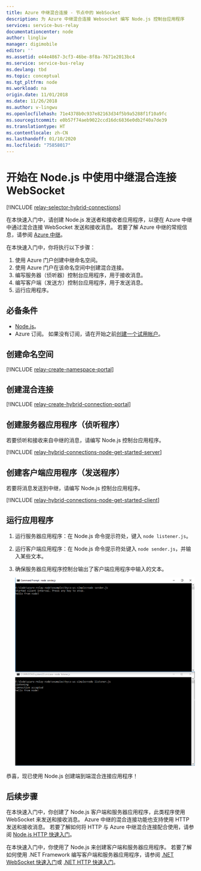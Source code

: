 ```yaml
---
title: Azure 中继混合连接 - 节点中的 WebSocket
description: 为 Azure 中继混合连接 Websocket 编写 Node.js 控制台应用程序
services: service-bus-relay
documentationcenter: node
author: lingliw
manager: digimobile
editor: ''
ms.assetid: e44e4867-3cf3-46be-8f8a-7671e2013bc4
ms.service: service-bus-relay
ms.devlang: tbd
ms.topic: conceptual
ms.tgt_pltfrm: node
ms.workload: na
origin.date: 11/01/2018
ms.date: 11/26/2018
ms.author: v-lingwu
ms.openlocfilehash: 71e4378b0c937e82163d34f5b9a5288f1f10a9fc
ms.sourcegitcommit: e0b57f74aeb9022ccd16dc6836e0db2f40a7de39
ms.translationtype: HT
ms.contentlocale: zh-CN
ms.lasthandoff: 01/10/2020
ms.locfileid: "75858017"
---
```

# <a name="get-started-with-relay-hybrid-connections-websockets-in-nodejs"></a>开始在 Node.js 中使用中继混合连接 WebSocket

[!INCLUDE [relay-selector-hybrid-connections](../../includes/relay-selector-hybrid-connections.md)]

在本快速入门中，请创建 Node.js 发送者和接收者应用程序，以便在 Azure 中继中通过混合连接 WebSocket 发送和接收消息。 若要了解 Azure 中继的常规信息，请参阅 [Azure 中继](relay-what-is-it.md)。 

在本快速入门中，你将执行以下步骤： 

1. 使用 Azure 门户创建中继命名空间。
2. 使用 Azure 门户在该命名空间中创建混合连接。
3. 编写服务器（侦听器）控制台应用程序，用于接收消息。
4. 编写客户端（发送方）控制台应用程序，用于发送消息。
5. 运行应用程序。 

## <a name="prerequisites"></a>必备条件

- [Node.js](https://nodejs.org/en/)。
- Azure 订阅。 如果没有订阅，请在开始之前[创建一个试用帐户](https://www.azure.cn/pricing/1rmb-trial/)。

## <a name="create-a-namespace"></a>创建命名空间
[!INCLUDE [relay-create-namespace-portal](../../includes/relay-create-namespace-portal.md)]

## <a name="create-a-hybrid-connection"></a>创建混合连接
[!INCLUDE [relay-create-hybrid-connection-portal](../../includes/relay-create-hybrid-connection-portal.md)]

## <a name="create-a-server-application-listener"></a>创建服务器应用程序（侦听程序）
若要侦听和接收来自中继的消息，请编写 Node.js 控制台应用程序。

[!INCLUDE [relay-hybrid-connections-node-get-started-server](../../includes/relay-hybrid-connections-node-get-started-server.md)]

## <a name="create-a-client-application-sender"></a>创建客户端应用程序（发送程序）
若要将消息发送到中继，请编写 Node.js 控制台应用程序。

[!INCLUDE [relay-hybrid-connections-node-get-started-client](../../includes/relay-hybrid-connections-node-get-started-client.md)]

## <a name="run-the-applications"></a>运行应用程序

1. 运行服务器应用程序：在 Node.js 命令提示符处，键入 `node listener.js`。
2. 运行客户端应用程序：在 Node.js 命令提示符处键入 `node sender.js`，并输入某些文本。
3. 确保服务器应用程序控制台输出了客户端应用程序中输入的文本。

    ![running-applications](./media/relay-hybrid-connections-node-get-started/running-applications.png)

恭喜，现已使用 Node.js 创建端到端混合连接应用程序！

## <a name="next-steps"></a>后续步骤
在本快速入门中，你创建了 Node.js 客户端和服务器应用程序，此类程序使用 WebSocket 来发送和接收消息。 Azure 中继的混合连接功能也支持使用 HTTP 发送和接收消息。 若要了解如何将 HTTP 与 Azure 中继混合连接配合使用，请参阅 [Node.js HTTP 快速入门](relay-hybrid-connections-http-requests-node-get-started.md)。

在本快速入门中，你使用了 Node.js 来创建客户端和服务器应用程序。 若要了解如何使用 .NET Framework 编写客户端和服务器应用程序，请参阅 [.NET WebSocket 快速入门](relay-hybrid-connections-dotnet-get-started.md)或 [.NET HTTP 快速入门](relay-hybrid-connections-http-requests-dotnet-get-started.md)。
<!--Update_Description:update wording-->